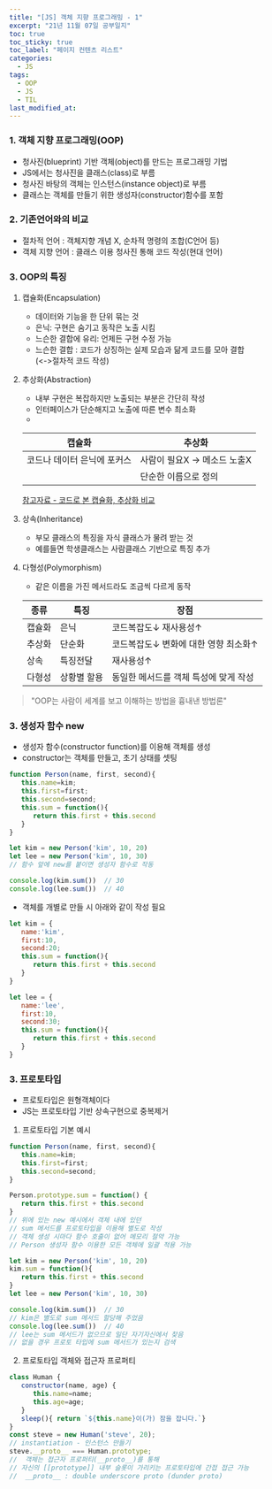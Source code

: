 ```yaml
---
title: "[JS] 객체 지향 프로그래밍 - 1"
excerpt: "21년 11월 07일 공부일지"
toc: true
toc_sticky: true
toc_label: "페이지 컨텐츠 리스트"
categories:
  - JS
tags:
  - OOP
  - JS
  - TIL
last_modified_at:
---
```


### **1. 객체 지향 프로그래밍(OOP)**

- 청사진(blueprint) 기반 객체(object)를 만드는 프로그래밍 기법
- JS에서는 청사진을 클래스(class)로 부름
- 청사진 바탕의 객체는 인스턴스(instance object)로 부름
- 클래스는 객체를 만들기 위한 생성자(constructor)함수를 포함

### **2. 기존언어와의 비교**

- 절차적 언어 : 객체지향 개념 X, 순차적 명령의 조합(C언어 등)
- 객체 지향 언어 : 클래스 이용 청사진 통해 코드 작성(현대 언어)

### **3. OOP의 특징**

1. 캡슐화(Encapsulation)
   - 데이터와 기능을 한 단위 묶는 것
   - 은닉: 구현은 숨기고 동작은 노출 시킴
   - 느슨한 결합에 유리: 언제든 구현 수정 가능
   - 느슨한 결합 : 코드가 상징하는 실제 모습과 닮게 코드를 모아 결합  
      (<->절차적 코드 작성)
2. 추상화(Abstraction)
   - 내부 구현은 복잡하지만 노출되는 부분은 간단히 작성
   - 인터페이스가 단순해지고 노출에 따른 변수 최소화
   - 
    |캡슐화|추상화|
    ---|---
    |코드나 데이터 은닉에 포커스|사람이 필요X -> 메소드 노출X|
    ||단순한 이름으로 정의|
    [참고자료 - 코드로 본 캡슐화, 추상화 비교 ](https://velog.io/@pca0046/TIL-29-%EC%B6%94%EC%83%81%ED%99%94-%EC%BA%A1%EC%8A%90%ED%99%94-%EC%83%81%EC%86%8D-%EB%8B%A4%ED%98%95%EC%84%B1)
3. 상속(Inheritance)
   - 부모 클래스의 특징을 자식 클래스가 물려 받는 것
   - 예를들면 학생클래스는 사람클래스 기반으로 특징 추가
4. 다형성(Polymorphism)
   - 같은 이름을 가진 메서드라도 조금씩 다르게 동작
  
    |종류|특징|장점
    ---|---|---
    |캡슐화|은닉|코드복잡도↓ 재사용성↑ 
    |추상화|단순화|코드복잡도↓ 변화에 대한 영향 최소화↑ 
    |상속|특징전달|재사용성↑ 
    |다형성|상황별 할용|동일한 메서드를 객체 특성에 맞게 작성 

> "OOP는 사람이 세계를 보고 이해하는 방법을 흉내낸 방법론"

### **3. 생성자 함수 new**

- 생성자 함수(constructor function)를 이용해 객체를 생성
- constructor는 객체를 만들고, 초기 상태를 셋팅

```javascript
function Person(name, first, second){
   this.name=kim;
   this.first=first;
   this.second=second;
   this.sum = function(){
      return this.first + this.second
   }
}

let kim = new Person('kim', 10, 20) 
let lee = new Person('kim', 10, 30)
// 함수 앞에 new를 붙이면 생성자 함수로 작동

console.log(kim.sum())  // 30
console.log(lee.sum())  // 40
```

- 객체를 개별로 만들 시 아래와 같이 작성 필요
  
```javascript
let kim = {
   name:'kim',
   first:10,
   second:20;
   this.sum = function(){
      return this.first + this.second
   }
}

let lee = {
   name:'lee',
   first:10,
   second:30;
   this.sum = function(){
      return this.first + this.second
   }
}
```


### **3. 프로토타입**

- 프로토타입은 원형객체이다
- JS는 프로토타입 기반 상속구현으로 중복제거

1. 프로토타입 기본 예시

```javascript
function Person(name, first, second){
   this.name=kim;
   this.first=first;
   this.second=second;
}

Person.prototype.sum = function() {
   return this.first + this.second
}
// 위에 있는 new 예시에서 객체 내에 있던
// sum 메서드를 프로토타입을 이용해 별도로 작성
// 객체 생성 시마다 함수 호출이 없어 메모리 절약 가능
// Person 생성자 함수 이용한 모든 객체에 일괄 적용 가능

let kim = new Person('kim', 10, 20) 
kim.sum = function(){
   return this.first + this.second
}
let lee = new Person('kim', 10, 30)

console.log(kim.sum())  // 30
// kim은 별도로 sum 메서드 할당해 주었음
console.log(lee.sum())  // 40
// lee는 sum 메서드가 없으므로 일단 자기자신에서 찾음
// 없을 경우 프로토 타입에 sum 메서드가 있는지 검색
```

2. 프로토타입 객체와 접근자 프로퍼티

```javascript
class Human {
   constructor(name, age) {
      this.name=name;
      this.age=age;
   }
   sleep(){ return `${this.name}이(가) 잠을 잡니다.`}
}
const steve = new Human('steve', 20);
// instantiation - 인스턴스 만들기
steve.__proto__ === Human.prototype;
//  객체는 접근자 프로퍼티(__proto__)를 통해
// 자신의 [[prototype]] 내부 슬롯이 가리키는 프로토타입에 간접 접근 가능
//  __proto__ : double underscore proto (dunder proto)
```